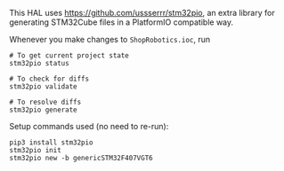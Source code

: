 This HAL uses https://github.com/ussserrr/stm32pio, an extra library for generating STM32Cube files in a
PlatformIO compatible way. 

Whenever you make changes to `ShopRobotics.ioc`, run 
```
# To get current project state
stm32pio status

# To check for diffs
stm32pio validate

# To resolve diffs
stm32pio generate
```

Setup commands used (no need to re-run):

```
pip3 install stm32pio
stm32pio init
stm32pio new -b genericSTM32F407VGT6
```

